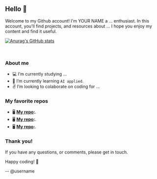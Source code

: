 ## Hello 👋

Welcome to my Github account! I'm YOUR NAME a ... enthusiast.
In this account, you'll find projects, and resources about ...
I hope you enjoy my content and find it useful.

[![Anurag's GitHub stats](https://github-readme-stats.vercel.app/api?username=rrrrrroar&show_icons=true&theme=nightowl)](https://github.com/anuraghazra/github-readme-stats)

</br>

### About me

- :computer: I’m currently studying ...
- :microscope: I’m currently learning `AI applied`.
- :v: I’m looking to colaborate on coding for ...


### My favorite repos

- :desktop_computer: **[My repo](#):**.
- :desktop_computer: **[My repo](#):**.
- :desktop_computer: **[My repo](#):**.


### Thank you!

If you have any questions, or comments, please get in touch.

Happy coding! :vulcan_salute:

-- @username
